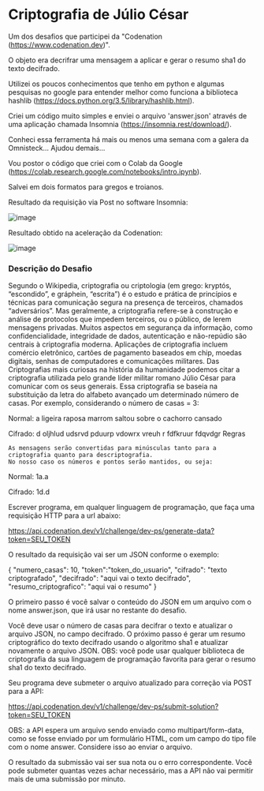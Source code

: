 # Criptografia de Júlio César

Um dos desafios que participei da "Codenation (https://www.codenation.dev)". 

O objeto era decrifrar uma mensagem a aplicar e gerar o resumo sha1 do texto decifrado.

Utilizei os poucos conhecimentos que tenho em python e algumas pesquisas no google para entender melhor como funciona a biblioteca 
hashlib (https://docs.python.org/3.5/library/hashlib.html).

Criei um código muito simples e enviei o arquivo 'answer.json' através de uma aplicação chamada Insomnia (https://insomnia.rest/download/).

Conheci essa ferramenta há mais ou menos uma semana com a galera da Omnisteck... Ajudou demais...

Vou postor o código que criei com o Colab da Google (https://colab.research.google.com/notebooks/intro.ipynb).

Salvei em dois formatos para gregos e troianos. 

Resultado da requisição via Post no software Insomnia:

![image](https://user-images.githubusercontent.com/15157510/77955602-d7dddb00-72a6-11ea-84c7-f958c36d6e37.png)

Resultado obtido na aceleração da Codenation:


![image](https://user-images.githubusercontent.com/15157510/77955726-11aee180-72a7-11ea-9cc6-afeb1f19fa84.png)

### Descrição do Desafio

Segundo o Wikipedia, criptografia ou criptologia (em grego: kryptós, “escondido”, e gráphein, “escrita”) é o estudo e prática de princípios e técnicas para comunicação segura na presença de terceiros, chamados “adversários”. Mas geralmente, a criptografia refere-se à construção e análise de protocolos que impedem terceiros, ou o público, de lerem mensagens privadas. Muitos aspectos em segurança da informação, como confidencialidade, integridade de dados, autenticação e não-repúdio são centrais à criptografia moderna. Aplicações de criptografia incluem comércio eletrônico, cartões de pagamento baseados em chip, moedas digitais, senhas de computadores e comunicações militares. Das Criptografias mais curiosas na história da humanidade podemos citar a criptografia utilizada pelo grande líder militar romano Júlio César para comunicar com os seus generais. Essa criptografia se baseia na substituição da letra do alfabeto avançado um determinado número de casas. Por exemplo, considerando o número de casas = 3:

Normal: a ligeira raposa marrom saltou sobre o cachorro cansado

Cifrado: d oljhlud udsrvd pduurp vdowrx vreuh r fdfkruur fdqvdgr
Regras

    As mensagens serão convertidas para minúsculas tanto para a criptografia quanto para descriptografia.
    No nosso caso os números e pontos serão mantidos, ou seja:

Normal: 1a.a

Cifrado: 1d.d

Escrever programa, em qualquer linguagem de programação, que faça uma requisição HTTP para a url abaixo:

https://api.codenation.dev/v1/challenge/dev-ps/generate-data?token=SEU_TOKEN

O resultado da requisição vai ser um JSON conforme o exemplo:

{
	"numero_casas": 10,
	"token":"token_do_usuario",
	"cifrado": "texto criptografado",
	"decifrado": "aqui vai o texto decifrado",
	"resumo_criptografico": "aqui vai o resumo"
}

O primeiro passo é você salvar o conteúdo do JSON em um arquivo com o nome answer.json, que irá usar no restante do desafio.

Você deve usar o número de casas para decifrar o texto e atualizar o arquivo JSON, no campo decifrado. O próximo passo é gerar um resumo criptográfico do texto decifrado usando o algoritmo sha1 e atualizar novamente o arquivo JSON. OBS: você pode usar qualquer biblioteca de criptografia da sua linguagem de programação favorita para gerar o resumo sha1 do texto decifrado.

Seu programa deve submeter o arquivo atualizado para correção via POST para a API:

https://api.codenation.dev/v1/challenge/dev-ps/submit-solution?token=SEU_TOKEN

OBS: a API espera um arquivo sendo enviado como multipart/form-data, como se fosse enviado por um formulário HTML, com um campo do tipo file com o nome answer. Considere isso ao enviar o arquivo.

O resultado da submissão vai ser sua nota ou o erro correspondente. Você pode submeter quantas vezes achar necessário, mas a API não vai permitir mais de uma submissão por minuto.
